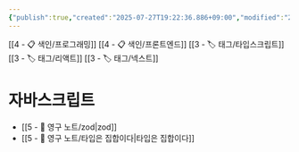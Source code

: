 ```yaml
---
{"publish":true,"created":"2025-07-27T19:22:36.886+09:00","modified":"2025-08-01T00:19:45.533+09:00","cssclasses":""}
---
```


[[4 - 📋 색인/프로그래밍]]
[[4 - 📋 색인/프론트엔드]]
[[3 - 🏷️ 태그/타입스크립트]]
[[3 - 🏷️ 태그/리액트]]
[[3 - 🏷️ 태그/넥스트]]
# 자바스크립트
- [[5 - 💎 영구 노트/zod\|zod]]
- [[5 - 💎 영구 노트/타입은 집합이다\|타입은 집합이다]]
